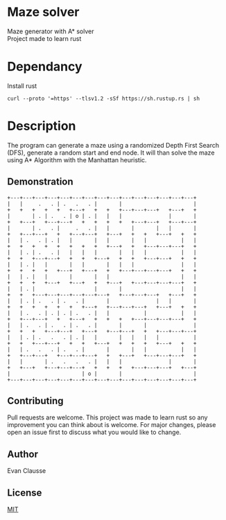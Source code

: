 # Maze solver

Maze generator with A* solver  
Project made to learn rust

# Dependancy

Install rust
```
curl --proto '=https' --tlsv1.2 -sSf https://sh.rustup.rs | sh
```

# Description

The program can generate a maze using a randomized Depth First Search (DFS), generate a random start and end node.
It will than solve the maze using A* Algorithm with the Manhattan heuristic.

## Demonstration

```
+---+---+---+---+---+---+---+---+---+---+---+---+---+---+---+
|   |     .   . | .   .   . |       |                       |
+   +   +   +   +   +---+   +   +   +---+---+---+   +---+   +
|       | . | .   . | o | . |   |   |               |       |
+   +---+   +---+---+   +   +   +   +   +---+---+   +---+---+
|       | .   . |     .   . |   |       |       |   |       |
+   +---+---+   +   +---+---+   +---+   +   +   +---+   +   +
|   | .   . | . |   |       |   |       |   |           |   |
+   +   +   +   +   +   +   +   +---+   +   +---+---+---+   +
|   | . | .   . |   |   |   |       |   |   |           |   |
+   +   +---+---+   +   +   +---+   +   +   +---+---+   +   +
|   | . |   |       |   |       |   |   |               |   |
+   +   +   +   +---+   +---+   +   +---+---+---+---+   +   +
|   | . |   |       |       |   |                       |   |
+   +   +   +---+   +---+   +   +---+   +---+---+---+---+   +
|   | . |                   |       |                   |   |
+   +   +---+---+---+---+---+---+   +---+---+---+   +---+   +
|   | . | .   . | .   . |       |               |   |       |
+   +   +   +   +   +   +---+   +---+---+---+   +---+   +   +
|   | .   . | . | . | .   . |   |           |           |   |
+   +---+---+   +   +---+   +   +   +   +---+---+---+---+   +
|   | .   . | .   . | .   . |       |       |               |
+   +   +   +---+---+   +---+   +---+---+   +   +---+---+---+
|   | . | .   .   . | . |   |       |   |   |   |           |
+   +   +---+---+   +   +   +---+   +   +   +   +---+   +   +
|   | .   .   . | .   . |       |       |   |           |   |
+   +---+---+   +---+---+---+   +   +---+   +---+---+---+   +
|   |       | .   .   .   . |   |   |               |       |
+   +---+   +---+---+---+   +   +   +   +---+---+---+   +---+
|                       | o |       |                       |
+---+---+---+---+---+---+---+---+---+---+---+---+---+---+---+
```

## Contributing

Pull requests are welcome. This project was made to learn rust so any improvement you can think about is welcome.
For major changes, please open an issue first to discuss what you would like to change.

## Author

Evan Clausse

## License

[MIT](https://choosealicense.com/licenses/mit/)
